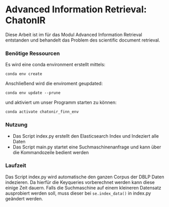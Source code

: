 # Advanced Information Retrieval: ChatonIR 

Diese Arbeit ist im für das Modul Advanced Information Retrieval entstanden und behandelt das Problem des scientific document retrieval.

### Benötige Ressourcen 

Es wird eine conda environment erstellt mittels:

```conda env create```

Anschließend wird die enviroment geupdated:

```conda env update --prune```

und aktiviert um unser Programm starten zu können:

```conda activate chatonir_finn_env```

### Nutzung

- Das Script index.py erstellt den Elasticsearch Index und Indeziert alle Daten
- Das Script main.py startet eine Suchmaschinenanfrage und kann über die Kommandozeile bedient werden

### Laufzeit

Das Script index.py wird automatische den ganzen Corpus der DBLP Daten indezieren. Da hierfür die Keyqueries vorberechnet
werden kann diese einige Zeit dauern. Falls die Suchmaschine auf einem kleineren Datensatz ausprobiert werden soll, muss dieser 
bei ``` se.index_data() ``` in index.py geändert werden. 
